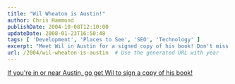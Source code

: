 ```yaml
---
title: "Wil Wheaton is Austin!"
author: Chris Hammond
publishDate: 2004-10-08T12:10:00
updateDate: 2008-01-23T16:50:48
tags: [ 'Development', 'Places to See', 'SEO', 'Technology' ]
excerpt: "Meet Wil in Austin for a signed copy of his book! Don't miss out on this exciting opportunity in the heart of Texas."
url: /2004/wil-wheaton-is-austin  # Use the generated URL with year
---
```

<P><A href="https://www.wilwheaton.net/mt/archives/001713.php">If you're in or near Austin, go get Wil to sign a copy of his book!</A></P>

